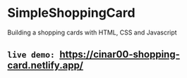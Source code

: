 # SimpleShoppingCard
Building a shopping cards with HTML, CSS and Javascript

## `live demo: `https://cinar00-shopping-card.netlify.app/

